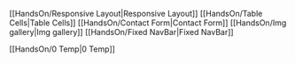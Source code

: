 

[[HandsOn/Responsive Layout|Responsive Layout]]
[[HandsOn/Table Cells|Table Cells]]
[[HandsOn/Contact Form|Contact Form]]
[[HandsOn/Img gallery|Img gallery]]
[[HandsOn/Fixed NavBar|Fixed NavBar]]


[[HandsOn/0 Temp|0 Temp]]


